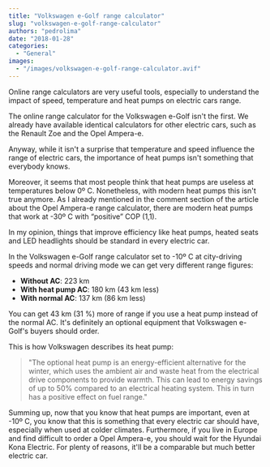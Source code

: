 ```yaml
---
title: "Volkswagen e-Golf range calculator"
slug: "volkswagen-e-golf-range-calculator"
authors: "pedrolima"
date: "2018-01-28"
categories:
  - "General"
images:
  - "/images/volkswagen-e-golf-range-calculator.avif"
---
```


Online range calculators are very useful tools, especially to understand the impact of speed, temperature and heat pumps on electric cars range.

The online range calculator for the Volkswagen e-Golf isn't the first. We already have available identical calculators for other electric cars, such as the Renault Zoe and the Opel Ampera-e.

Anyway, while it isn't a surprise that temperature and speed influence the range of electric cars, the importance of heat pumps isn't something that everybody knows.

Moreover, it seems that most people think that heat pumps are useless at temperatures below 0º C. Nonetheless, with modern heat pumps this isn't true anymore. As I already mentioned in the comment section of the article about the Opel Ampera-e range calculator, there are modern heat pumps that work at -30º C with “positive” COP (1,1).

In my opinion, things that improve efficiency like heat pumps, heated seats and LED headlights should be standard in every electric car.

In the Volkswagen e-Golf range calculator set to -10º C at city-driving speeds and normal driving mode we can get very different range figures:

- **Without AC**: 223 km
- **With heat pump AC**: 180 km (43 km less)
- **With normal AC**: 137 km (86 km less)

You can get 43 km (31 %) more of range if you use a heat pump instead of the normal AC. It's definitely an optional equipment that Volkswagen e-Golf's buyers should order.

This is how Volkswagen describes its heat pump:

> "The optional heat pump is an energy-efficient alternative for the winter, which uses the ambient air and waste heat from the electrical drive components to provide warmth. This can lead to energy savings of up to 50% compared to an electrical heating system. This in turn has a positive effect on fuel range."

Summing up, now that you know that heat pumps are important, even at -10º C, you know that this is something that every electric car should have, especially when used at colder climates. Furthermore, if you live in Europe and find difficult to order a Opel Ampera-e, you should wait for the Hyundai Kona Electric. For plenty of reasons, it'll be a comparable but much better electric car.
